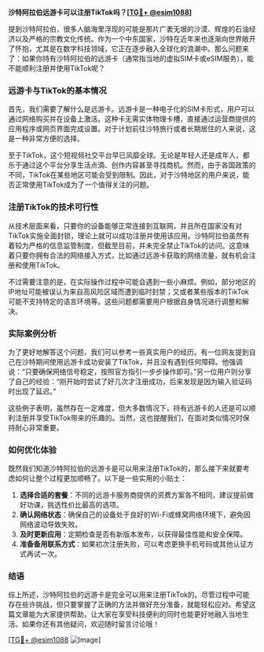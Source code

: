 **沙特阿拉伯远游卡可以注册TikTok吗？[[TG💪+ @esim1088](https://t.me/s/esim1088)]**

提到沙特阿拉伯，很多人脑海里浮现的可能是那片广袤无垠的沙漠、辉煌的石油经济以及严格的宗教文化传统。作为一个中东国家，沙特在近年来也逐渐向世界敞开了怀抱，尤其是在数字科技领域，它正在逐步融入全球化的浪潮中。那么问题来了：如果你持有沙特阿拉伯的远游卡（通常指当地的虚拟SIM卡或eSIM服务），能不能顺利注册并使用TikTok呢？

### 远游卡与TikTok的基本情况

首先，我们需要了解什么是远游卡。远游卡是一种电子化的SIM卡形式，用户可以通过网络购买并在设备上激活。这种卡无需实体物理卡槽，直接通过运营商提供的应用程序或网页界面完成设置。对于计划前往沙特旅行或者长期居住的人来说，这是一种非常方便的选择。

至于TikTok，这个短视频社交平台早已风靡全球。无论是年轻人还是成年人，都乐于通过这个平台分享生活点滴、创作内容甚至寻找商机。然而，由于各国政策的不同，TikTok在某些地区可能会受到限制。因此，对于沙特地区的用户来说，能否正常使用TikTok成为了一个值得关注的问题。

### 注册TikTok的技术可行性

从技术层面来看，只要你的设备能够正常连接到互联网，并且所在国家没有对TikTok实施全面封锁，理论上就可以成功注册并使用该应用。沙特阿拉伯虽然有着较为严格的信息监管制度，但截至目前，并未完全禁止TikTok的访问。这意味着只要你拥有合法的网络接入方式，比如通过远游卡获取的网络流量，就有机会注册和使用TikTok。

不过需要注意的是，在实际操作过程中可能会遇到一些小麻烦。例如，部分地区的IP地址可能被误认为来自高风险区域而遭到临时封禁；又或者某些版本的TikTok可能不支持特定的语言环境等。这些问题都需要用户根据自身情况进行调整和解决。

### 实际案例分析

为了更好地解答这个问题，我们可以参考一些真实用户的经历。有一位网友提到自己在沙特期间使用远游卡成功安装了TikTok，并且没有遇到任何障碍。他强调说：“只要确保网络信号稳定，按照官方指引一步步操作即可。”另一位用户则分享了自己的经验：“刚开始时尝试了好几次才注册成功，后来发现是因为输入验证码时出现了延迟。”

这些例子表明，虽然存在一定难度，但大多数情况下，持有远游卡的人还是可以顺利注册并享受TikTok带来的乐趣的。当然，这也提醒我们，在面对类似情况时保持耐心非常重要。

### 如何优化体验

既然我们知道沙特阿拉伯的远游卡是可以用来注册TikTok的，那么接下来就要考虑如何让整个过程更加顺畅了。以下是一些实用的小贴士：

1. **选择合适的套餐**：不同的远游卡服务商提供的资费方案各不相同，建议提前做好功课，挑选性价比最高的选项。
2. **确认网络状态**：确保自己的设备处于良好的Wi-Fi或蜂窝网络环境下，避免因网络波动导致失败。
3. **及时更新应用**：定期检查是否有新版本发布，以获得最佳性能和安全保障。
4. **准备备用联系方式**：如果初次注册失败，可以考虑更换手机号码或其他认证方式再试一次。

### 结语

综上所述，沙特阿拉伯的远游卡是完全可以用来注册TikTok的。尽管过程中可能存在些许挑战，但只要掌握了正确的方法并做好充分准备，就能轻松应对。希望这篇文章能为大家提供帮助，让大家在享受科技便利的同时也能更好地融入当地生活。如果你还有其他疑问，欢迎随时留言讨论哦！

[[TG💪+ @esim1088](https://t.me/s/esim1088) ![Image](https://i.postimg.cc/4NQfJmqS/Snipaste-2025-05-13-00-14-12.png)]
